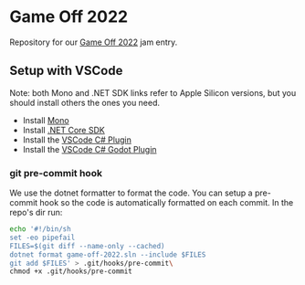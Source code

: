 # Game Off 2022

Repository for our [Game Off 2022](https://itch.io/jam/game-off-2022) jam entry.

## Setup with VSCode

Note: both Mono and .NET SDK links refer to Apple Silicon versions, but you should
install others the ones you need.

- Install [Mono](https://www.mono-project.com/download/stable/#download-mac)
- Install [.NET Core SDK](https://dotnet.microsoft.com/en-us/download/dotnet/thank-you/sdk-6.0.402-macos-arm64-installer?journey=vs-code)
- Install the [VSCode C# Plugin](https://marketplace.visualstudio.com/items?itemName=ms-dotnettools.csharp)
- Install the [VSCode C# Godot Plugin](https://marketplace.visualstudio.com/items?itemName=neikeq.godot-csharp-vscode)

### git pre-commit hook

We use the dotnet formatter to format the code. You can setup a pre-commit hook
so the code is automatically formatted on each commit. In the repo's dir run:

```sh
echo '#!/bin/sh
set -eo pipefail
FILES=$(git diff --name-only --cached)
dotnet format game-off-2022.sln --include $FILES
git add $FILES' > .git/hooks/pre-commit\
chmod +x .git/hooks/pre-commit
```
